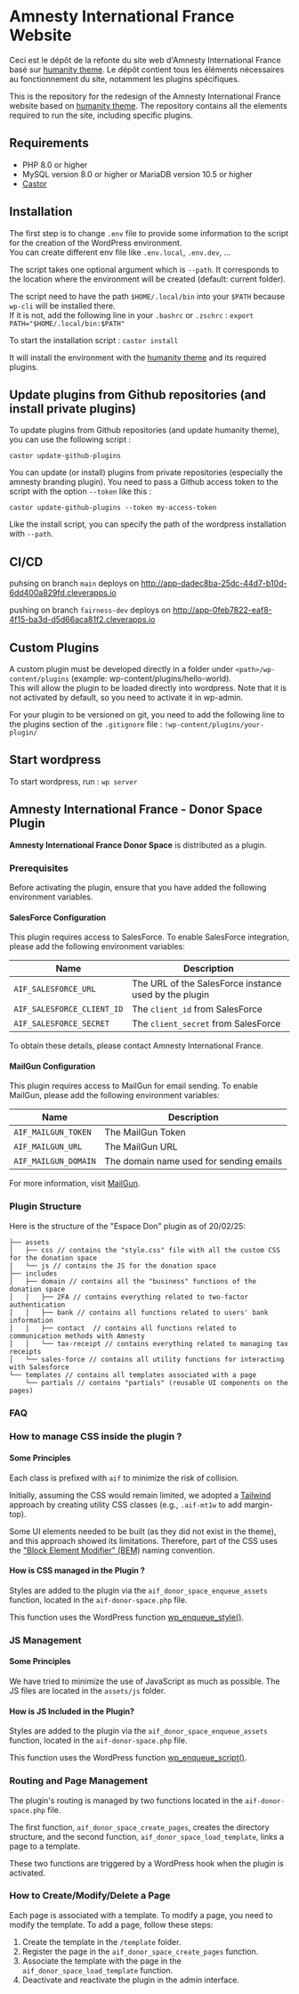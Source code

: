 # Amnesty International France Website

Ceci est le dépôt de la refonte du site web d'Amnesty International France basé sur [humanity theme](https://github.com/amnestywebsite/humanity-theme). Le dépôt contient tous les éléments nécessaires au fonctionnement du site, notamment les plugins spécifiques.

This is the repository for the redesign of the Amnesty International France website based on [humanity theme](https://github.com/amnestywebsite/humanity-theme). The repository contains all the elements required to run the site, including specific plugins.

## Requirements

- PHP 8.0 or higher
- MySQL version 8.0 or higher or MariaDB version 10.5 or higher
- [Castor](https://github.com/jolicode/castor)

## Installation

The first step is to change `.env` file to provide some information to the script for the creation of the WordPress environment.  
You can create different env file like `.env.local`, `.env.dev`, ...

The script takes one optional argument which is `--path`. It corresponds to the location where the environment will be created (default: current folder).

The script need to have the path `$HOME/.local/bin` into your `$PATH` because `wp-cli` will be installed there.  
If it is not, add the following line in your `.bashrc` or `.zschrc` : `export PATH="$HOME/.local/bin:$PATH"` 

To start the installation script : `castor install`

It will install the environment with the [humanity theme](https://github.com/amnestywebsite/humanity-theme) and its required plugins.

## Update plugins from Github repositories (and install private plugins)

To update plugins from Github repositories (and update humanity theme), you can use the following script :

`castor update-github-plugins`

You can update (or install) plugins from private repositories (especially the amnesty branding plugin). You need to pass a Github access token to the script with the option `--token` like this :

`castor update-github-plugins --token my-access-token`

Like the install script, you can specify the path of the wordpress installation with `--path`.

## CI/CD

puhsing on branch `main` deploys on http://app-dadec8ba-25dc-44d7-b10d-6dd400a829fd.cleverapps.io 

pushing on branch `fairness-dev` deploys on http://app-0feb7822-eaf8-4f15-ba3d-d5d66aca81f2.cleverapps.io

## Custom Plugins

A custom plugin must be developed directly in a folder under `<path>/wp-content/plugins` (example: wp-content/plugins/hello-world).  
This will allow the plugin to be loaded directly into wordpress. Note that it is not activated by default, so you need to activate it in wp-admin.

For your plugin to be versioned on git, you need to add the following line to the plugins section of the `.gitignore` file : `!wp-content/plugins/your-plugin/`

## Start wordpress

To start wordpress, run : `wp server`

## Amnesty International France - Donor Space Plugin


**Amnesty International France Donor Space** is distributed as a plugin.

### Prerequisites

Before activating the plugin, ensure that you have added the following environment variables.

#### SalesForce Configuration

This plugin requires access to SalesForce. To enable SalesForce integration, please add the following environment variables:

| Name                     | Description                                           |
|--------------------------|-------------------------------------------------------|
| `AIF_SALESFORCE_URL`     | The URL of the SalesForce instance used by the plugin |
| `AIF_SALESFORCE_CLIENT_ID` | The `client_id` from SalesForce                      |
| `AIF_SALESFORCE_SECRET`  | The `client_secret` from SalesForce                   |

To obtain these details, please contact Amnesty International France.

#### MailGun Configuration

This plugin requires access to MailGun for email sending. To enable MailGun, please add the following environment variables:

| Name                  | Description                                    |
|-----------------------|------------------------------------------------|
| `AIF_MAILGUN_TOKEN`   | The MailGun Token                              |
| `AIF_MAILGUN_URL`     | The MailGun URL                                |
| `AIF_MAILGUN_DOMAIN`  | The domain name used for sending emails        |

For more information, visit [MailGun](https://app.mailgun.com/).

### Plugin Structure

Here is the structure of the "Espace Don" plugin as of 20/02/25:

```
├── assets
│   ├── css // contains the "style.css" file with all the custom CSS for the donation space
│   └── js // contains the JS for the donation space
├── includes
│   ├── domain // contains all the "business" functions of the donation space
│   │   ├── 2FA // contains everything related to two-factor authentication
│   │   ├── bank // contains all functions related to users' bank information
│   │   ├── contact  // contains all functions related to communication methods with Amnesty
│   │   └── tax-receipt // contains everything related to managing tax receipts
│   └── sales-force // contains all utility functions for interacting with Salesforce
└── templates // contains all templates associated with a page
    └── partials // contains "partials" (reusable UI components on the pages)
```

### FAQ

### How to manage CSS inside the plugin ?

#### Some Principles

Each class is prefixed with `aif` to minimize the risk of collision.

Initially, assuming the CSS would remain limited, we adopted a [Tailwind](https://tailwindcss.com/) approach by creating utility CSS classes (e.g., `.aif-mt1w` to add margin-top).

Some UI elements needed to be built (as they did not exist in the theme), and this approach showed its limitations. Therefore, part of the CSS uses the ["Block Element Modifier" (BEM)](https://getbem.com/) naming convention.

#### How is CSS managed in the Plugin ?

Styles are added to the plugin via the `aif_donor_space_enqueue_assets` function, located in the `aif-donor-space.php` file.

This function uses the WordPress function [wp_enqueue_style()](https://developer.wordpress.org/reference/functions/wp_enqueue_style/).

### JS Management

#### Some Principles

We have tried to minimize the use of JavaScript as much as possible. The JS files are located in the `assets/js` folder.

#### How is JS Included in the Plugin?

Styles are added to the plugin via the `aif_donor_space_enqueue_assets` function, located in the `aif-donor-space.php` file.

This function uses the WordPress function [wp_enqueue_script()](https://developer.wordpress.org/reference/functions/wp_enqueue_script/).

### Routing and Page Management

The plugin's routing is managed by two functions located in the `aif-donor-space.php` file.

The first function, `aif_donor_space_create_pages`, creates the directory structure, and the second function, `aif_donor_space_load_template`, links a page to a template.

These two functions are triggered by a WordPress hook when the plugin is activated.

### How to Create/Modify/Delete a Page

Each page is associated with a template. To modify a page, you need to modify the template. To add a page, follow these steps:

1. Create the template in the `/template` folder.
2. Register the page in the `aif_donor_space_create_pages` function.
3. Associate the template with the page in the `aif_donor_space_load_template` function.
4. Deactivate and reactivate the plugin in the admin interface.
